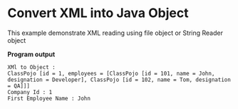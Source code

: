 Convert XML into Java Object
=====
This example demonstrate XML reading using file object or String Reader object

**Program output**

```
XMl to Object : 
ClassPojo [id = 1, employees = [ClassPojo [id = 101, name = John, designation = Developer], ClassPojo [id = 102, name = Tom, designation = QA]]]
Company Id : 1
First Employee Name : John
```